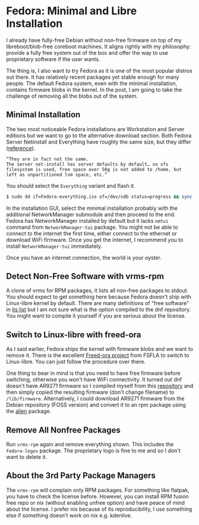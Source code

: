 # Fedora: Minimal and Libre Installation

I already have fully-free Debian without non-free firmware on top of my libreboot/blob-free coreboot machines. It aligns rightly with my philosophy: provide a fully free system out of the box and offer the way to use proprietary software if the user wants.

The thing is, I also want to try Fedora as it is one of the most popular distros out there. It has relatively recent packages yet stable enough for many people. The default Fedora system, even with the minimal installation, contains firmware blobs in the kernel. In the post, I am going to take the challenge of removing all the blobs out of the system.

## Minimal Installation

The two most noticeable Fedora installations are Workstation and Server editions but we want to go to the alternative download section. Both Fedora Server Netinstall and Everything have roughly the same size, but they differ ([reference](https://ask.Fedoraproject.org/t/Fedora-netinstall-or-everything/5703/6)).

```
“They are in fact not the same.
The server net-install has server defaults by default… so xfs filesystem is used, free space over 50g is not added to /home, but left as unpartitioned lvm space, etc.”
```

You should select the `Everything` variant and flash it.

```bash
$ sudo dd if=Fedora-everything.iso of=/dev/sdb status=progress && sync
```

In the installation GUI, select the minimal installation probably with the additional NetworkManager submodule and then proceed to the end. Fedora has NetworkManager installed by default but it lacks `nmtui` command from `NetworkManager-tui` package. You might not be able to connect to the internet the first time, either connect to the ethernet or download WiFi firmware. Once you get the internet, I recommend you to install `NetworkManager-tui` immediately.

Once you have an internet connection, the world is your oyster.

## Detect Non-Free Software with vrms-rpm

A clone of vrms for RPM packages, it lists all non-free packages to stdout. You should expect to get something here because Fedora doesn't ship with Linux-libre kernel by default. There are many definitions of "free software" in [its list](https://github.com/suve/vrms-rpm) but I am not sure what is the option compiled to the dnf repository. You might want to compile it yourself if you are serious about the license.

## Switch to Linux-libre with freed-ora

As I said earlier, Fedora ships the kernel with firmware blobs and we want to remove it. There is the excellent [Freed-ora project](http://www.fsfla.org/ikiwiki/selibre/linux-libre/freed-ora.en.html) from FSFLA to switch to Linux-libre. You can just follow the procedure over there.

One thing to bear in mind is that you need to have free firmware before switching, otherwise you won't have WiFi connectivity. It turned out dnf doesn't have AR9271 firmware so I compiled myself from this [repository](https://github.com/qca/open-ath9k-htc-firmware) and then simply copied the resulting firmware (don't change filename) to `/lib/firmware`. Alternatively, I could download AR9271 firmware from the Debian repository (FOSS version) and convert it to an rpm package using the [alien](https://wiki.debian.org/Alien) package.

## Remove All Nonfree Packages

Run `vrms-rpm` again and remove everything shown. This includes the `Fedora-logos` package. The proprietary logo is fine to me and so I don't want to delete it.

## About the 3rd Party Package Managers

The `vrms-rpm` will complain only RPM packages. For something like flatpak, you have to check the license before. However, you can install RPM fusion free repo or nix (without enabling unfree option) and have peace of mind about the license. I prefer nix because of its reproducibility, I use something else if something doesn't work on nix e.g. kdenlive.
